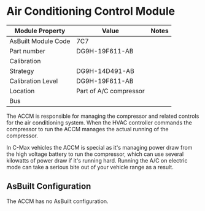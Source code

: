 # Air Conditioning Control Module

| Module Property     | Value                  | Notes |
| ------------------- | ---------------------- | ----- |
| AsBuilt Module Code | 7C7                    |       |
| Part number         | DG9H-19F611-AB         |       |
| Calibration         |                        |       |
| Strategy            | DG9H-14D491-AB         |       |
| Calibration Level   | DG9H-19F611-AB         |       |
| Location            | Part of A/C compressor |       |
| Bus                 |                        |       |

The ACCM is responsible for managing the compressor and related controls for the air conditioning system. When the HVAC controller commands the compressor to run the ACCM manages the actual running of the compressor.

In C-Max vehicles the ACCM is special as it's managing power draw from the high voltage battery to run the compressor, which can use several kilowatts of power draw if it's running hard. Running the A/C on electric mode can take a serious bite out of your vehicle range as a result.

## AsBuilt Configuration

The ACCM has no AsBuilt configuration.
